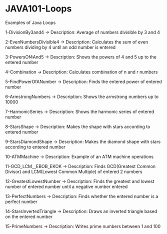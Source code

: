 # JAVA101-Loops
Examples of Java Loops

1-DivisionBy3and4 -> Description: Average of numbers divisible by 3 and 4

2-EvenNumbersDivisible4 -> Description: Calculates the sum of even numbers dividing by 4 until an odd number is entered

3-PowersOf4And5 -> Description: Shows the powers of 4 and 5 up to the entered number

4-Combination -> Description: Calculates combination of n and r numbers

5-FindPowerOfANumber -> Description: Finds the entered power of entered number

6-ArmstrongNumbers -> Description: Shows the armstrong numbers up to 10000

7-HarmonicSeries -> Description: Shows the harmonic series of entered number

8-StarsShape -> Description: Makes the shape with stars according to entered number

9-StarsDiamondShape -> Description: Makes the diamond shape with stars according to entered number

10-ATMMachine -> Description: Example of an ATM machine operations

11-GCD_LCM__EBOB_EKOK -> Description: Finds GCD(Greatest Common Divisor) and LCM(Lowest Common Multiple) of entered 2 numbers

12-GreatestLowestNumber -> Description: Finds the greatest and lowest number of entered number until a negative number entered

13-PerfectNumbers -> Description: Finds whether the entered number is a perfect number

14-StarsInvertedTriangle -> Description: Draws an inverted triangle based on the entered number

15-PrimeNumbers -> Description: Writes prime numbers between 1 and 100
